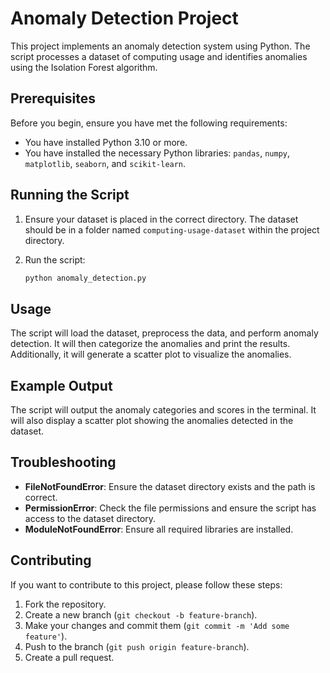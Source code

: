 # Anomaly Detection Project

This project implements an anomaly detection system using Python. The script processes a dataset of computing usage and identifies anomalies using the Isolation Forest algorithm.

## Prerequisites

Before you begin, ensure you have met the following requirements:

- You have installed Python 3.10 or more.
- You have installed the necessary Python libraries: `pandas`, `numpy`, `matplotlib`, `seaborn`, and `scikit-learn`.


## Running the Script

1. Ensure your dataset is placed in the correct directory. The dataset should be in a folder named `computing-usage-dataset` within the project directory.

2. Run the script:

    ```bash
    python anomaly_detection.py
    ```

## Usage

The script will load the dataset, preprocess the data, and perform anomaly detection. It will then categorize the anomalies and print the results. Additionally, it will generate a scatter plot to visualize the anomalies.

## Example Output

The script will output the anomaly categories and scores in the terminal. It will also display a scatter plot showing the anomalies detected in the dataset.

## Troubleshooting

- **FileNotFoundError**: Ensure the dataset directory exists and the path is correct.
- **PermissionError**: Check the file permissions and ensure the script has access to the dataset directory.
- **ModuleNotFoundError**: Ensure all required libraries are installed.

## Contributing

If you want to contribute to this project, please follow these steps:

1. Fork the repository.
2. Create a new branch (`git checkout -b feature-branch`).
3. Make your changes and commit them (`git commit -m 'Add some feature'`).
4. Push to the branch (`git push origin feature-branch`).
5. Create a pull request.


